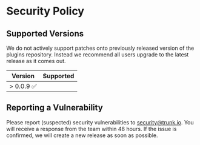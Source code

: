 # Security Policy

## Supported Versions

We do not actively support patches onto previously released version of the plugins repository.
Instead we recommend all users upgrade to the latest release as it comes out.

| Version                    | Supported |
| -------------------------- | --------- |
| > 0.0.9 :white_check_mark: |

## Reporting a Vulnerability

Please report (suspected) security vulnerabilities to security@trunk.io. You will receive a response
from the team within 48 hours. If the issue is confirmed, we will create a new release as soon as
possible.
